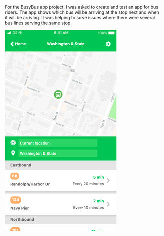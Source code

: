 For the BusyBus app project, I was asked to create and test an app for bus riders. The app shows which bus will be arriving at the stop next and when it will be arriving. It was helping to solve issues where there were several bus lines serving the same stop.

![Image of BusyBus App](https://github.com/debiluanne/Frontend-Challenge/blob/master/images/BusyBus-App-screen.png)
